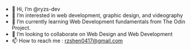- 👋 Hi, I’m @ryzs-dev
- 👀 I’m interested in web development, graphic design, and videography
- 🌱 I’m currently learning Web Development fundamentals from The Odin Project.
- 💞️ I’m looking to collaborate on Web Design and Web Development
- 📫 How to reach me : rzshen0417@gmail.com

<!---
ryzs-dev/ryzs-dev is a ✨ special ✨ repository because its `README.md` (this file) appears on your GitHub profile.
You can click the Preview link to take a look at your changes.
--->
